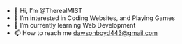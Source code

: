 - 👋 Hi, I’m @TherealMIST
- 👀 I’m interested in Coding Websites, and Playing Games
- 🌱 I’m currently learning Web Development
- 📫 How to reach me dawsonboyd443@gmail.com

<!---
TherealMIST/TherealMIST is a ✨ special ✨ repository because its `README.md` (this file) appears on your GitHub profile.
You can click the Preview link to take a look at your changes.
--->
